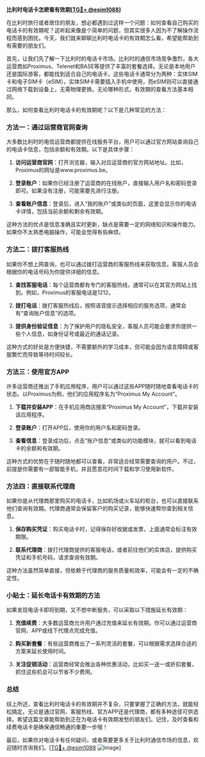 **比利时电话卡怎麽看有效期[[TG💪+ @esim1088](https://t.me/s/esim1088)]**

在比利时旅行或者居住的朋友，想必都遇到过这样一个问题：如何查看自己购买的电话卡的有效期呢？这听起来像是个简单的问题，但其实很多人因为不了解操作流程而感到困扰。今天，我们就来聊聊比利时电话卡的有效期怎么看，希望能帮助到有需要的朋友们。

首先，让我们先了解一下比利时的电话卡市场。比利时的通信市场竞争激烈，各大运营商如Proximus、Telenet和BASE等提供了丰富的套餐选择。无论是本地用户还是国际游客，都能找到适合自己的电话卡。这些电话卡通常分为两种：实体SIM卡和电子SIM卡（eSIM）。实体SIM卡需要插入手机中使用，而eSIM则可以直接通过网络下载到设备上，无需物理更换。无论哪种形式，有效期的查看方法基本相同。

那么，如何查看比利时电话卡的有效期呢？以下是几种常见的方法：

### 方法一：通过运营商官网查询

大多数比利时的电信运营商都提供在线服务平台，用户可以通过官方网站查询自己的电话卡信息，包括余额和有效期。以下是具体步骤：

1. **访问运营商官网**：打开浏览器，输入对应运营商的官方网站地址。比如，Proximus的网址是www.proximus.be。
   
2. **登录账户**：如果你已经注册了运营商的在线账户，直接输入用户名和密码登录即可。如果没有注册，可能需要先进行注册。

3. **查看账户信息**：登录后，进入“我的账户”或类似的页面，这里会显示你的电话卡详情，包括当前余额和剩余有效期。

这种方法的优点是信息准确且实时更新，缺点是需要一定的网络知识和操作能力。如果你不太熟悉电脑操作，可能会觉得有些麻烦。

### 方法二：拨打客服热线

如果你不想上网查询，也可以通过拨打运营商的客服热线来获取信息。客服人员会根据你的电话号码为你提供详细的信息。

1. **查找客服电话**：每个运营商都有专门的客服热线，通常可以在其官方网站上找到。例如，Proximus的客服电话是1212。

2. **拨打电话**：拨打客服热线后，按照语音提示选择相应的服务选项，通常会有“查询账户信息”的选项。

3. **提供身份验证信息**：为了保护用户的隐私安全，客服人员可能会要求你提供一些个人信息，如身份证号或最近的通话记录。

这种方式的好处是方便快捷，不需要额外的学习成本，但可能会因为语言障碍或客服繁忙而导致等待时间较长。

### 方法三：使用官方APP

许多运营商还推出了手机应用程序，用户可以通过这些APP随时随地查看电话卡的状态。以Proximus为例，他们的应用程序名为“Proximus My Account”。

1. **下载并安装APP**：在手机应用商店搜索“Proximus My Account”，下载并安装该应用程序。

2. **登录账户**：打开APP后，使用你的用户名和密码登录。

3. **查看信息**：登录成功后，点击“账户信息”或类似的功能模块，就可以看到电话卡的余额和有效期。

这种方式的优势在于随时随地都可以查看，非常适合经常需要查询的用户。不过，前提是你需要有一部智能手机，并且愿意花时间下载和学习使用新软件。

### 方法四：直接联系代理商

如果你是从代理商那里购买的电话卡，比如机场或火车站的柜台，也可以直接联系他们查询有效期。代理商通常会保留客户的购买记录，能够快速帮你查到相关信息。

1. **保存购买凭证**：购买电话卡时，记得保存好收据或发票，上面通常会标注有效期限。

2. **联系代理商**：拨打代理商提供的客服电话，或者前往他们的实体店，提供购买凭证和手机号码，请求查询有效期。

这种方法虽然简单直接，但依赖于代理商的服务质量和效率，可能会有一定的不确定性。

### 小贴士：延长电话卡有效期的方法

如果发现电话卡即将到期，又不想中断服务，可以采取以下措施延长有效期：

1. **充值续费**：大多数运营商允许用户通过充值来延长有效期。你可以通过运营商官网、APP或线下代理点完成充值。

2. **购买新套餐**：有些运营商推出了一系列灵活的套餐，可以根据需求选择合适的方案来延长使用时间。

3. **关注促销活动**：运营商经常会推出各种优惠活动，比如买一送一或折扣套餐，抓住这些机会可以节省不少费用。

### 总结

综上所述，查看比利时电话卡的有效期并不复杂，只要掌握了正确的方法，就能轻松搞定。无论是通过官网、客服热线、官方APP还是代理商，都有多种途径可供选择。希望这篇文章能帮助到正在为电话卡有效期发愁的朋友们。记住，及时查看和续费电话卡是确保通信畅通的重要一步哦！

最后，如果你对电话卡有任何疑问，或者需要更多关于比利时通信市场的信息，欢迎随时咨询我们。[[TG💪+ @esim1088](https://t.me/s/esim1088) ![Image](https://i.postimg.cc/4NQfJmqS/Snipaste-2025-05-13-00-14-12.png)]